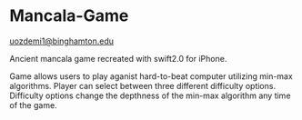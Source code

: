 # Mancala-Game

uozdemi1@binghamton.edu 

Ancient mancala game recreated with swift2.0 for iPhone. 

Game allows users to play aganist hard-to-beat computer utilizing min-max algorithms.
Player can select between three different difficulty options.
Difficulty options change the depthness of the min-max algorithm any time of the game. 
